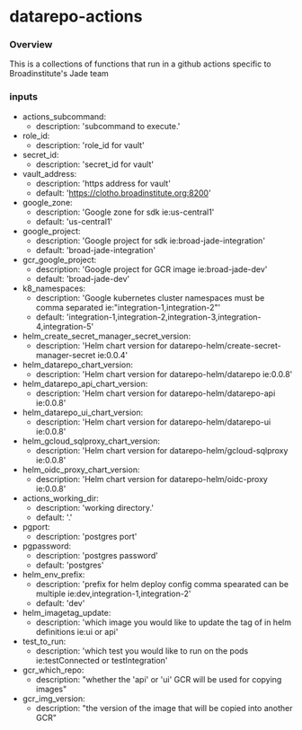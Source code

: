 # datarepo-actions


### Overview

This is a collections of functions that run in a github actions specific to Broadinstitute's Jade team

### inputs
-  actions_subcommand:
    - description: 'subcommand to execute.'
- role_id:
    - description: 'role_id for vault'
-  secret_id:
    - description: 'secret_id for vault'
-  vault_address:
    - description: 'https address for vault'
    - default: 'https://clotho.broadinstitute.org:8200'
-  google_zone:
    - description: 'Google zone for sdk ie:us-central1'
    - default: 'us-central1'
-  google_project:
    - description: 'Google project for sdk ie:broad-jade-integration'
    - default: 'broad-jade-integration'
-  gcr_google_project:
    - description: 'Google project for GCR image ie:broad-jade-dev'
    - default: 'broad-jade-dev'
-  k8_namespaces:
    - description: 'Google kubernetes cluster namespaces must be comma separated ie:"integration-1,integration-2"'
    - default: 'integration-1,integration-2,integration-3,integration-4,integration-5'
-  helm_create_secret_manager_secret_version:
    - description: 'Helm chart version for datarepo-helm/create-secret-manager-secret ie:0.0.4'
-  helm_datarepo_chart_version:
    - description: 'Helm chart version for datarepo-helm/datarepo ie:0.0.8'
-  helm_datarepo_api_chart_version:
    - description: 'Helm chart version for datarepo-helm/datarepo-api ie:0.0.8'
-  helm_datarepo_ui_chart_version:
    - description: 'Helm chart version for datarepo-helm/datarepo-ui ie:0.0.8'
-  helm_gcloud_sqlproxy_chart_version:
    - description: 'Helm chart version for datarepo-helm/gcloud-sqlproxy ie:0.0.8'
-  helm_oidc_proxy_chart_version:
    - description: 'Helm chart version for datarepo-helm/oidc-proxy ie:0.0.8'
-  actions_working_dir:
    - description: 'working directory.'
    - default: '.'
-  pgport:
    - description: 'postgres port'
-  pgpassword:
    - description: 'postgres password'
    - default: 'postgres'
-  helm_env_prefix:
    - description: 'prefix for helm deploy config comma spearated can be multiple ie:dev,integration-1,integration-2'
    - default: 'dev'
-  helm_imagetag_update:
    - description: 'which image you would like to update the tag of in helm definitions ie:ui or api'
-  test_to_run:
    - description: 'which test you would like to run on the pods ie:testConnected or testIntegration'
-  gcr_which_repo:
    - description: "whether the 'api' or 'ui' GCR will be used for copying images"
-  gcr_img_version:
    - description: "the version of the image that will be copied into another GCR"
